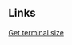 ## Links
[Get terminal size](https://stackoverflow.com/questions/263890/how-do-i-find-the-width-height-of-a-terminal-window#:~:text=echo%20%2De%20%22lines%5Cncols%22%7Ctput%20%2DS)
